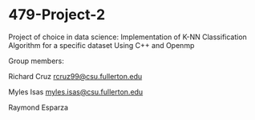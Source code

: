 # 479-Project-2
Project of choice in data science:
Implementation of K-NN Classification Algorithm for a specific dataset
Using C++ and Openmp

Group members:

Richard Cruz rcruz99@csu.fullerton.edu

Myles Isas myles.isas@csu.fullerton.edu

Raymond Esparza
